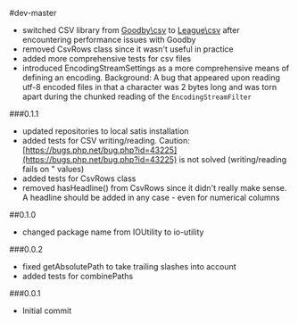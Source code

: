 #dev-master
 
 - switched CSV library from [Goodby\csv](https://github.com/goodby/csv) to [League\csv](https://github.com/thephpleague/csv) after encountering performance issues with Goodby
 - removed CsvRows class since it wasn't useful in practice
 - added more comprehensive tests for csv files
 - introduced EncodingStreamSettings as a more comprehensive means of defining an encoding. Background: A bug that appeared upon reading utf-8 encoded files in that a character was 2 bytes long and was torn apart during the chunked reading of the `EncodingStreamFilter`

###0.1.1

 - updated repositories to local satis installation
 - added tests for CSV writing/reading. Caution: [https://bugs.php.net/bug.php?id=43225](https://bugs.php.net/bug.php?id=43225) is not solved (writing/reading fails on \" values)
 - added tests for CsvRows class
 - removed hasHeadline() from CsvRows since it didn't really make sense. A headline should be added in any case - even for numerical columns

##0.1.0

 - changed package name from IOUtility to io-utility

###0.0.2

- fixed getAbsolutePath to take trailing slashes into account
- added tests for combinePaths

###0.0.1

- Initial commit